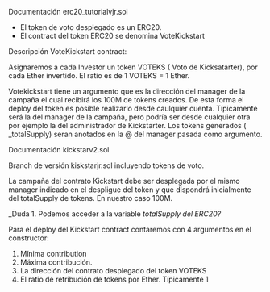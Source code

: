 
Documentación erc20_tutorialvjr.sol

* El token de voto desplegado es un ERC20.
* El contract del token ERC20 se denomina VoteKickstart

Descripción VoteKickstart contract:

Asignaremos a cada Investor un token VOTEKS ( Voto de Kicksatarter), por cada Ether invertido.
El ratio es de 1 VOTEKS = 1 Ether.

Votekickstart tiene un argumento que es la dirección del manager de la campaña el cual recibirá los 100M de tokens creados. De esta forma el deploy del token es posible realizarlo desde caulquier cuenta. Típicamente será la del manager de la campaña, pero podría ser desde cualquier otra por ejemplo la del administrador de Kickstarter. Los tokens generados ( _totalSupply) seran anotados en la @ del manager pasada como argumento.


Documentación kickstarv2.sol

Branch de versión kiskstarjr.sol incluyendo tokens de voto.

La campaña del contrato Kickstart debe ser desplegada por el mismo manager indicado en el despligue del token y que dispondrá inicialmente del totalSupply de tokens. En nuestro caso 100M. 

_Duda 1. Podemos acceder a la variable _totalSupply del ERC20?_

Para el deploy del Kickstart contract contaremos con 4 argumentos en el constructor:

1. Mínima contribution
2. Máxima contribución.
3. La dirección del contrato desplegado del token VOTEKS
4. El ratio de retribución de tokens por Ether. Típicamente 1



